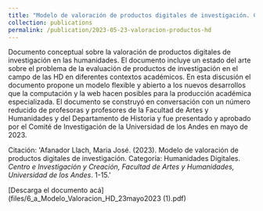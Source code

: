 ```yaml
---
title: "Modelo de valoración de productos digitales de investigación. Categoría: Humanidades Digitales"
collection: publications
permalink: /publication/2023-05-23-valoracion-productos-hd
---
```


Documento conceptual sobre la valoración de productos digitales de investigación en las humanidades. El documento incluye un estado del arte sobre el problema de la evaluación de productos de investigación en el campo de las HD en diferentes contextos académicos. En esta discusión el documento propone un modelo flexible y abierto a los nuevos desarrollos que la computación y la web hacen posibles para la producción académica especializada. El documento se construyó en conversación con un número reducido de profesoras y profesores de la Facultad de Artes y Humanidades y del Departamento de Historia y fue presentado y aprobado por el Comité de Investigación de la Universidad de los Andes  en mayo de 2023. 

Citación: 'Afanador Llach, Maria José. (2023). Modelo de valoración de productos digitales de investigación. Categoría: Humanidades Digitales. <i>Centro e Investigación y Creación, Facultad de Artes y Humanidades, Universidad de los Andes</i>. 1-15.'




[Descarga el documento acá](files/6_a_Modelo_Valoracion_HD_23mayo2023 (1).pdf)
